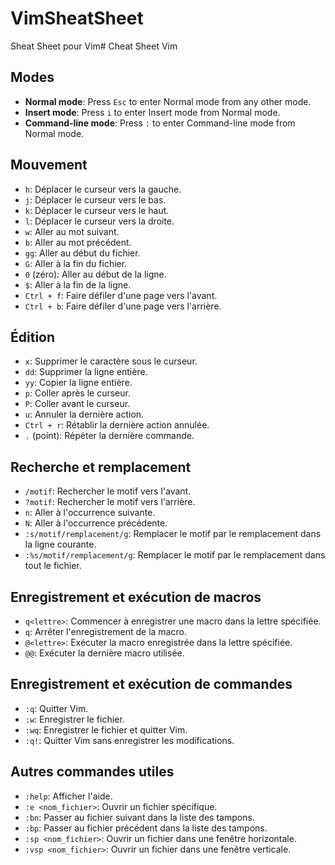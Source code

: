 # VimSheatSheet
Sheat Sheet pour Vim# Cheat Sheet Vim

## Modes
- **Normal mode**: Press `Esc` to enter Normal mode from any other mode.
- **Insert mode**: Press `i` to enter Insert mode from Normal mode.
- **Command-line mode**: Press `:` to enter Command-line mode from Normal mode.

## Mouvement
- `h`: Déplacer le curseur vers la gauche.
- `j`: Déplacer le curseur vers le bas.
- `k`: Déplacer le curseur vers le haut.
- `l`: Déplacer le curseur vers la droite.
- `w`: Aller au mot suivant.
- `b`: Aller au mot précédent.
- `gg`: Aller au début du fichier.
- `G`: Aller à la fin du fichier.
- `0` (zéro): Aller au début de la ligne.
- `$`: Aller à la fin de la ligne.
- `Ctrl + f`: Faire défiler d'une page vers l'avant.
- `Ctrl + b`: Faire défiler d'une page vers l'arrière.

## Édition
- `x`: Supprimer le caractère sous le curseur.
- `dd`: Supprimer la ligne entière.
- `yy`: Copier la ligne entière.
- `p`: Coller après le curseur.
- `P`: Coller avant le curseur.
- `u`: Annuler la dernière action.
- `Ctrl + r`: Rétablir la dernière action annulée.
- `.` (point): Répéter la dernière commande.

## Recherche et remplacement
- `/motif`: Rechercher le motif vers l'avant.
- `?motif`: Rechercher le motif vers l'arrière.
- `n`: Aller à l'occurrence suivante.
- `N`: Aller à l'occurrence précédente.
- `:s/motif/remplacement/g`: Remplacer le motif par le remplacement dans la ligne courante.
- `:%s/motif/remplacement/g`: Remplacer le motif par le remplacement dans tout le fichier.

## Enregistrement et exécution de macros
- `q<lettre>`: Commencer à enregistrer une macro dans la lettre spécifiée.
- `q`: Arrêter l'enregistrement de la macro.
- `@<lettre>`: Exécuter la macro enregistrée dans la lettre spécifiée.
- `@@`: Exécuter la dernière macro utilisée.

## Enregistrement et exécution de commandes
- `:q`: Quitter Vim.
- `:w`: Enregistrer le fichier.
- `:wq`: Enregistrer le fichier et quitter Vim.
- `:q!`: Quitter Vim sans enregistrer les modifications.

## Autres commandes utiles
- `:help`: Afficher l'aide.
- `:e <nom_fichier>`: Ouvrir un fichier spécifique.
- `:bn`: Passer au fichier suivant dans la liste des tampons.
- `:bp`: Passer au fichier précédent dans la liste des tampons.
- `:sp <nom_fichier>`: Ouvrir un fichier dans une fenêtre horizontale.
- `:vsp <nom_fichier>`: Ouvrir un fichier dans une fenêtre verticale.
